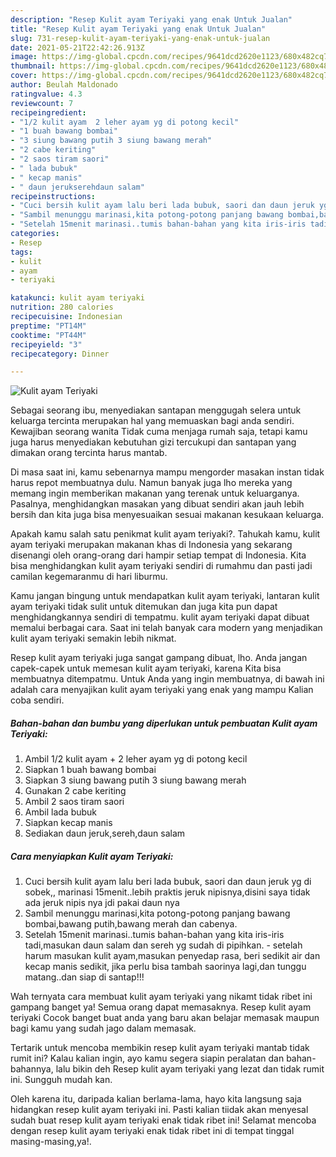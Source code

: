 ```yaml
---
description: "Resep Kulit ayam Teriyaki yang enak Untuk Jualan"
title: "Resep Kulit ayam Teriyaki yang enak Untuk Jualan"
slug: 731-resep-kulit-ayam-teriyaki-yang-enak-untuk-jualan
date: 2021-05-21T22:42:26.913Z
image: https://img-global.cpcdn.com/recipes/9641dcd2620e1123/680x482cq70/kulit-ayam-teriyaki-foto-resep-utama.jpg
thumbnail: https://img-global.cpcdn.com/recipes/9641dcd2620e1123/680x482cq70/kulit-ayam-teriyaki-foto-resep-utama.jpg
cover: https://img-global.cpcdn.com/recipes/9641dcd2620e1123/680x482cq70/kulit-ayam-teriyaki-foto-resep-utama.jpg
author: Beulah Maldonado
ratingvalue: 4.3
reviewcount: 7
recipeingredient:
- "1/2 kulit ayam  2 leher ayam yg di potong kecil"
- "1 buah bawang bombai"
- "3 siung bawang putih 3 siung bawang merah"
- "2 cabe keriting"
- "2 saos tiram saori"
- " lada bubuk"
- " kecap manis"
- " daun jerukserehdaun salam"
recipeinstructions:
- "Cuci bersih kulit ayam lalu beri lada bubuk, saori dan daun jeruk yg di sobek,, marinasi 15menit..lebih praktis jeruk nipisnya,disini saya tidak ada jeruk nipis nya jdi pakai daun nya"
- "Sambil menunggu marinasi,kita potong-potong panjang bawang bombai,bawang putih,bawang merah dan cabenya."
- "Setelah 15menit marinasi..tumis bahan-bahan yang kita iris-iris tadi,masukan daun salam dan sereh yg sudah di pipihkan.  setelah harum masukan kulit ayam,masukan penyedap rasa, beri sedikit air dan kecap manis sedikit, jika perlu bisa tambah saorinya lagi,dan tunggu matang..dan siap di santap!!!"
categories:
- Resep
tags:
- kulit
- ayam
- teriyaki

katakunci: kulit ayam teriyaki 
nutrition: 280 calories
recipecuisine: Indonesian
preptime: "PT14M"
cooktime: "PT44M"
recipeyield: "3"
recipecategory: Dinner

---
```



![Kulit ayam Teriyaki](https://img-global.cpcdn.com/recipes/9641dcd2620e1123/680x482cq70/kulit-ayam-teriyaki-foto-resep-utama.jpg)

Sebagai seorang ibu, menyediakan santapan menggugah selera untuk keluarga tercinta merupakan hal yang memuaskan bagi anda sendiri. Kewajiban seorang  wanita Tidak cuma menjaga rumah saja, tetapi kamu juga harus menyediakan kebutuhan gizi tercukupi dan santapan yang dimakan orang tercinta harus mantab.

Di masa  saat ini, kamu sebenarnya mampu mengorder masakan instan tidak harus repot membuatnya dulu. Namun banyak juga lho mereka yang memang ingin memberikan makanan yang terenak untuk keluarganya. Pasalnya, menghidangkan masakan yang dibuat sendiri akan jauh lebih bersih dan kita juga bisa menyesuaikan sesuai makanan kesukaan keluarga. 



Apakah kamu salah satu penikmat kulit ayam teriyaki?. Tahukah kamu, kulit ayam teriyaki merupakan makanan khas di Indonesia yang sekarang disenangi oleh orang-orang dari hampir setiap tempat di Indonesia. Kita bisa menghidangkan kulit ayam teriyaki sendiri di rumahmu dan pasti jadi camilan kegemaranmu di hari liburmu.

Kamu jangan bingung untuk mendapatkan kulit ayam teriyaki, lantaran kulit ayam teriyaki tidak sulit untuk ditemukan dan juga kita pun dapat menghidangkannya sendiri di tempatmu. kulit ayam teriyaki dapat dibuat memalui berbagai cara. Saat ini telah banyak cara modern yang menjadikan kulit ayam teriyaki semakin lebih nikmat.

Resep kulit ayam teriyaki juga sangat gampang dibuat, lho. Anda jangan capek-capek untuk memesan kulit ayam teriyaki, karena Kita bisa membuatnya ditempatmu. Untuk Anda yang ingin membuatnya, di bawah ini adalah cara menyajikan kulit ayam teriyaki yang enak yang mampu Kalian coba sendiri.

<!--inarticleads1-->

##### Bahan-bahan dan bumbu yang diperlukan untuk pembuatan Kulit ayam Teriyaki:

1. Ambil 1/2 kulit ayam + 2 leher ayam yg di potong kecil
1. Siapkan 1 buah bawang bombai
1. Siapkan 3 siung bawang putih 3 siung bawang merah
1. Gunakan 2 cabe keriting
1. Ambil 2 saos tiram saori
1. Ambil  lada bubuk
1. Siapkan  kecap manis
1. Sediakan  daun jeruk,sereh,daun salam




<!--inarticleads2-->

##### Cara menyiapkan Kulit ayam Teriyaki:

1. Cuci bersih kulit ayam lalu beri lada bubuk, saori dan daun jeruk yg di sobek,, marinasi 15menit..lebih praktis jeruk nipisnya,disini saya tidak ada jeruk nipis nya jdi pakai daun nya
1. Sambil menunggu marinasi,kita potong-potong panjang bawang bombai,bawang putih,bawang merah dan cabenya.
1. Setelah 15menit marinasi..tumis bahan-bahan yang kita iris-iris tadi,masukan daun salam dan sereh yg sudah di pipihkan. -  setelah harum masukan kulit ayam,masukan penyedap rasa, beri sedikit air dan kecap manis sedikit, jika perlu bisa tambah saorinya lagi,dan tunggu matang..dan siap di santap!!!




Wah ternyata cara membuat kulit ayam teriyaki yang nikamt tidak ribet ini gampang banget ya! Semua orang dapat memasaknya. Resep kulit ayam teriyaki Cocok banget buat anda yang baru akan belajar memasak maupun bagi kamu yang sudah jago dalam memasak.

Tertarik untuk mencoba membikin resep kulit ayam teriyaki mantab tidak rumit ini? Kalau kalian ingin, ayo kamu segera siapin peralatan dan bahan-bahannya, lalu bikin deh Resep kulit ayam teriyaki yang lezat dan tidak rumit ini. Sungguh mudah kan. 

Oleh karena itu, daripada kalian berlama-lama, hayo kita langsung saja hidangkan resep kulit ayam teriyaki ini. Pasti kalian tiidak akan menyesal sudah buat resep kulit ayam teriyaki enak tidak ribet ini! Selamat mencoba dengan resep kulit ayam teriyaki enak tidak ribet ini di tempat tinggal masing-masing,ya!.

